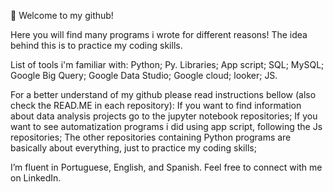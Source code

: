 📖 Welcome to my github! 


Here you will find many programs i wrote for different reasons! The idea behind this is to practice my coding skills.

List of tools i'm familiar with:
Python; Py. Libraries; App script; SQL; MySQL; Google Big Query; Google Data Studio; Google cloud; looker; JS.

For a better understand of my github please read instructions bellow (also check the READ.ME in each repository):
If you want to find information about data analysis projects go to the jupyter notebook repositories;
If you want to see automatization programs i did using app script, following the Js repositories;
The other repositories containing Python programs are basically about everything, just to practice my coding skills;


I’m fluent in Portuguese, English, and Spanish. Feel free to connect with me on LinkedIn.

